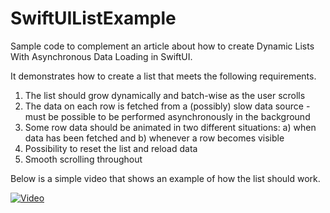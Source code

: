 # SwiftUIListExample
Sample code to complement an article about how to create Dynamic Lists With Asynchronous Data Loading in SwiftUI.

It demonstrates how to create a list that meets the following requirements.



1. The list should grow dynamically and batch-wise as the user scrolls
2. The data on each row is fetched from a (possibly) slow data source - must be possible to be performed asynchronously in the background
3. Some row data should be animated in two different situations: a) when data has been fetched and b) whenever a row becomes visible
4. Possibility to reset the list and reload data
5. Smooth scrolling throughout

Below is a simple video that shows an example of how the list should work.

[![Video](https://callistaenterprise.se/assets/blogg/swiftui/RPReplay_Final1587392731.png)](https://callistaenterprise.se/assets/blogg/swiftui/RPReplay_Final1587392731.mov " ")
